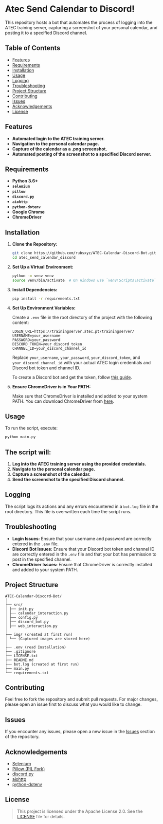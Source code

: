 # Atec Send Calendar to Discord!

This repository hosts a bot that automates the process of logging into the ATEC training server, capturing a screenshot of your personal calendar, and posting it to a specified Discord channel.

## Table of Contents

- [Features](#features)
- [Requirements](#requirements)
- [Installation](#installation)
- [Usage](#usage)
- [Logging](#logging)
- [Troubleshooting](#troubleshooting)
- [Project Structure](#project-structure)
- [Contributing](#contributing)
- [Issues](#issues)
- [Acknowledgements](#acknowledgements)
- [License](#license)

## Features

- **Automated login to the ATEC training server.**
- **Navigation to the personal calendar page.**
- **Capture of the calendar as a .png screenshot.**
- **Automated posting of the screenshot to a specified Discord server.**

## Requirements

- **Python 3.6+**
- **`selenium`**
- **`pillow`**
- **`discord.py`**
- **`aiohttp`**
- **`python-dotenv`**
- **Google Chrome**
- **ChromeDriver**

## Installation

1. **Clone the Repository:**

    ```bash
    git clone https://github.com/rubsxyz/ATEC-Calendar-Discord-Bot.git
    cd atec_send_calendar_discord
    ```

2. **Set Up a Virtual Environment:**

    ```bash
    python -m venv venv
    source venv/bin/activate  # On Windows use `venv\Scripts\activate`
    ```

3. **Install Dependencies:**

    ```bash
    pip install -r requirements.txt
    ```

4. **Set Up Environment Variables:**

    Create a `.env` file in the root directory of the project with the following content:

    ```plaintext
    LOGIN_URL=https://trainingserver.atec.pt/trainingserver/
    USERNAME=your_username
    PASSWORD=your_password
    DISCORD_TOKEN=your_discord_token
    CHANNEL_ID=your_discord_channel_id
    ```

    Replace `your_username`, `your_password`, `your_discord_token`, and `your_discord_channel_id` with your actual ATEC login credentials and Discord bot token and channel ID.

    To create a Discord bot and get the token, follow [this guide](https://discordpy.readthedocs.io/en/stable/discord.html).

5. **Ensure ChromeDriver is in Your PATH:**

    Make sure that ChromeDriver is installed and added to your system PATH. You can download ChromeDriver from [here](https://developer.chrome.com/docs/chromedriver/downloads).

## Usage

To run the script, execute:

```bash
python main.py
```

## The script will:

1. **Log into the ATEC training server using the provided credentials.**
2. **Navigate to the personal calendar page.**
3. **Capture a screenshot of the calendar.**
4. **Send the screenshot to the specified Discord channel.**

## Logging

The script logs its actions and any errors encountered in a `bot.log` file in the root directory. This file is overwritten each time the script runs.

## Troubleshooting

- **Login Issues:** Ensure that your username and password are correctly entered in the `.env` file.
- **Discord Bot Issues:** Ensure that your Discord bot token and channel ID are correctly entered in the `.env` file and that your bot has permission to post in the specified channel.
- **ChromeDriver Issues:** Ensure that ChromeDriver is correctly installed and added to your system PATH.

## Project Structure

```
ATEC-Calendar-Discord-Bot/
│
├── src/
│ ├── init.py
│ ├── calendar_interaction.py
│ ├── config.py
│ ├── discord_bot.py
│ ├── web_interaction.py
│
├── img/ (created at first run)
│ └── (Captured images are stored here)
│
├── .env (read Installation)
├── .gitignore
├── LICENSE.txt
├── README.md 
├── bot.log (created at first run)
├── main.py
└── requirements.txt
```

## Contributing

Feel free to fork the repository and submit pull requests. For major changes, please open an issue first to discuss what you would like to change.

## Issues

If you encounter any issues, please open a new issue in the [Issues](https://github.com/rubsxyz/ATEC-Calendar-Discord-Bot/issues) section of the repository.

## Acknowledgements

- [Selenium](https://www.selenium.dev/)
- [Pillow (PIL Fork)](https://python-pillow.org/)
- [discord.py](https://discordpy.readthedocs.io/en/stable/)
- [aiohttp](https://docs.aiohttp.org/en/stable/)
- [python-dotenv](https://pypi.org/project/python-dotenv/)

## License

>This project is licensed under the Apache License 2.0. See the [LICENSE](LICENSE.txt) file for details.
